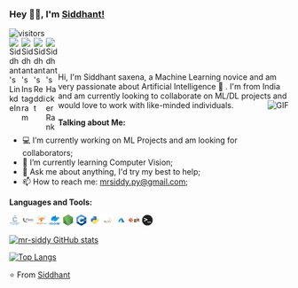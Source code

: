 
<!--
**mr-siddy/mr-siddy** is a ✨ _special_ ✨ repository because its `README.md` (this file) appears on your GitHub profile.

Here are some ideas to get you started:

- 🔭 I’m currently working on ...
- 🌱 I’m currently learning ...
- 👯 I’m looking to collaborate on ...
- 🤔 I’m looking for help with ...
- 💬 Ask me about ...
- 📫 How to reach me: ...
- 😄 Pronouns: ...
- ⚡ Fun fact: ...
-->

### Hey 👋🏽, I'm [Siddhant!](mrsiddy.me) 

![visitors](https://visitor-badge.glitch.me/badge?page_id=mr-siddy.visitor-badge)
<br/>
<a href="https://www.linkedin.com/in/siddhant-saxena-445964182/">
  <img align="left" alt="Siddhant's LinkdeIn" width="22px" src="https://cdn.jsdelivr.net/npm/simple-icons@v3/icons/linkedin.svg" />
</a>
<a href="https://www.instagram.com/devangi___/">
  <img align="left" alt="Siddhant's Instagram" width="22px" src="https://cdn.jsdelivr.net/npm/simple-icons@v3/icons/instagram.svg" />
</a>
<a href="https://www.reddit.com/user/devangi2000/">
  <img align="left" alt="Siddhant's Reddit" width="22px" src="https://cdn.jsdelivr.net/npm/simple-icons@v3/icons/reddit.svg" />
</a>
<a href="https://www.hackerrank.com/devangipurkayas1/">
  <img align="left" alt="Siddhant's HackerRank" width="22px" src="https://cdn.jsdelivr.net/npm/simple-icons@v3/icons/leetcode.svg" />
</a>

<br />
<br />

Hi, I'm Siddhant saxena, a Machine Learning novice and am very passionate about Artificial Intelligence 🚀 . I'm from India and am currently looking to collaborate on ML/DL projects and would love to work with like-minded individuals. 
<img align="right" alt="GIF" src="https://media.giphy.com/media/eljCVpMrhepUSgZaVP/giphy.gif" /> 

**Talking about Me:**

- 💻 I’m currently working on ML Projects and am looking for collaborators;
- 🌱 I’m currently learning Computer Vision; 
- 💬 Ask me about anything, I'd try my best to help;
- 📫 How to reach me: mrsiddy.py@gmail.com;
<!--- 📝[Resume](https://drive.google.com/file/d/1TIgJ7rDBUYSkbs_QNcIEttJ5BFaIW3nn/view)-->

**Languages and Tools:**  

<code><img height="20" src="https://raw.githubusercontent.com/github/explore/80688e429a7d4ef2fca1e82350fe8e3517d3494d/topics/c/c.png"></code>
<code><img height="20" src="https://raw.githubusercontent.com/github/explore/80688e429a7d4ef2fca1e82350fe8e3517d3494d/topics/flask/flask.png"></code>
<code><img height="20" src="https://raw.githubusercontent.com/github/explore/80688e429a7d4ef2fca1e82350fe8e3517d3494d/topics/tensorflow/tensorflow.png"></code>
<code><img height="20" src="https://raw.githubusercontent.com/github/explore/5c058a388828bb5fde0bcafd4bc867b5bb3f26f3/topics/docker/docker.png"></code>
<code><img height="20" src="https://raw.githubusercontent.com/github/explore/80688e429a7d4ef2fca1e82350fe8e3517d3494d/topics/nodejs/nodejs.png"></code>
<code><img height="20" src="https://raw.githubusercontent.com/github/explore/80688e429a7d4ef2fca1e82350fe8e3517d3494d/topics/cpp/cpp.png"></code>
<code><img height="20" src="https://raw.githubusercontent.com/github/explore/80688e429a7d4ef2fca1e82350fe8e3517d3494d/topics/python/python.png"></code>
<code><img height="20" src="https://raw.githubusercontent.com/github/explore/80688e429a7d4ef2fca1e82350fe8e3517d3494d/topics/mysql/mysql.png"></code>
<code><img height="20" src="https://raw.githubusercontent.com/github/explore/80688e429a7d4ef2fca1e82350fe8e3517d3494d/topics/azure/azure.png"></code>
<code><img height="20" src="https://raw.githubusercontent.com/github/explore/80688e429a7d4ef2fca1e82350fe8e3517d3494d/topics/git/git.png"></code>
<code><img height="20" src="https://raw.githubusercontent.com/github/explore/80688e429a7d4ef2fca1e82350fe8e3517d3494d/topics/terminal/terminal.png"></code>

[![mr-siddy GitHub stats](https://github-readme-stats.vercel.app/api?username=mr-siddy)](https://github.com/mr-siddy/github-readme-stats)



<!--
<a href="https://github.com/devangi2000/mnist-flask">
  <img align="left" src="https://github-readme-stats.vercel.app/api/pin/?username=devangi2000&repo=mnist-flask" />
</a> -->
[![Top Langs](https://github-readme-stats.vercel.app/api/top-langs/?username=mr-siddy&theme=onedark)](https://github.com/mr-siddy/github-readme-stats)

⭐️ From [Siddhant](https://github.com/mr-siddy)
